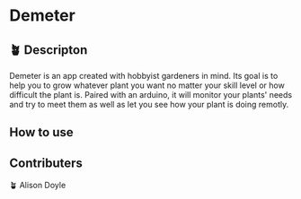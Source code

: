 # Demeter
## 🪴 Descripton
Demeter is an app created with hobbyist gardeners in mind. Its goal is to help you to grow whatever plant you want no matter your skill level or how difficult the plant is. Paired with an arduino, it will monitor your plants' needs and try to meet them as well as let you see how your plant is doing remotly.

## How to use

## Contributers
🪴 Alison Doyle
